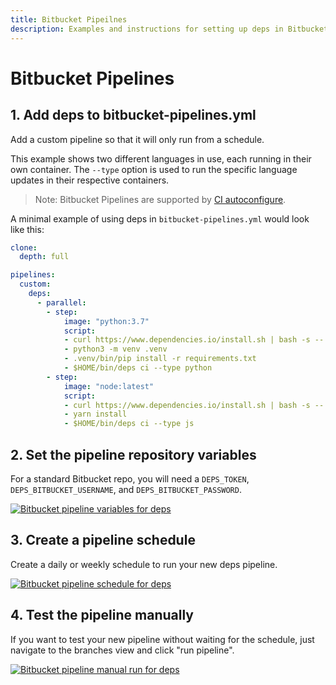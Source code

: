 ```yaml
---
title: Bitbucket Pipeilnes
description: Examples and instructions for setting up deps in Bitbucket Pipelines
---
```


# Bitbucket Pipelines

## 1. Add deps to bitbucket-pipelines.yml

Add a custom pipeline so that it will only run from a schedule.

This example shows two different languages in use,
each running in their own container. The `--type` option is used to run the specific language updates in their respective containers.

> Note: Bitbucket Pipelines are supported by [CI autoconfigure](/ci/#autoconfigure).

A minimal example of using deps in `bitbucket-pipelines.yml` would look like this:

```yaml
clone:
  depth: full

pipelines:
  custom:
    deps:
      - parallel:
        - step:
            image: "python:3.7"
            script:
            - curl https://www.dependencies.io/install.sh | bash -s -- -b $HOME/bin
            - python3 -m venv .venv
            - .venv/bin/pip install -r requirements.txt
            - $HOME/bin/deps ci --type python
        - step:
            image: "node:latest"
            script:
            - curl https://www.dependencies.io/install.sh | bash -s -- -b $HOME/bin
            - yarn install
            - $HOME/bin/deps ci --type js
```

## 2. Set the pipeline repository variables

For a standard Bitbucket repo, you will need a `DEPS_TOKEN`, `DEPS_BITBUCKET_USERNAME`, and `DEPS_BITBUCKET_PASSWORD`.

[![Bitbucket pipeline variables for deps](/assets/img/screenshots/bitbucket-pipeline-variables.png)](/assets/img/screenshots/bitbucket-pipeline-variables.png)

## 3. Create a pipeline schedule

Create a daily or weekly schedule to run your new deps pipeline.

[![Bitbucket pipeline schedule for deps](/assets/img/screenshots/bitbucket-pipeline-schedule.png)](/assets/img/screenshots/bitbucket-pipeline-schedule.png)

## 4. Test the pipeline manually

If you want to test your new pipeline without waiting for the schedule,
just navigate to the branches view and click "run pipeline".

[![Bitbucket pipeline manual run for deps](/assets/img/screenshots/bitbucket-pipeline-manual.png)](/assets/img/screenshots/bitbucket-pipeline-manual.png)
